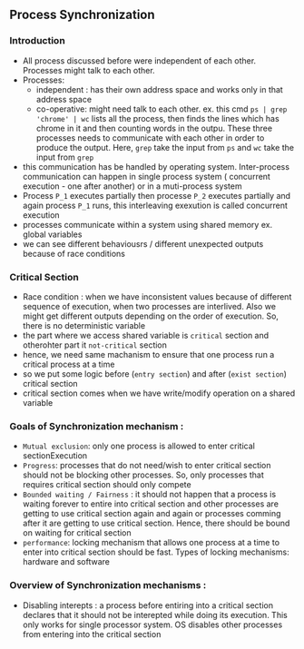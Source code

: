 ## Process Synchronization

### Introduction
- All process discussed before were independent of each other. Processes might talk to each other.
- Processes:
    - independent : has their own address space and works only in that address space
    - co-operative: might need talk to each other. ex. this cmd `ps | grep 'chrome' | wc` lists all 
    the process, then finds the lines which has chrome in it and then counting words in the outpu. These three 
    processes needs to communicate with each other in order to produce the output. Here, `grep` take the 
    input from `ps` and `wc` take the input from `grep`
- this communication has be handled by operating system. Inter-process communication can happen 
in single process system ( concurrent execution - one after another) or in a muti-process system
- Process `P_1` executes partially then processe `P_2` executes partially and again process `P_1` runs, this 
interleaving exexution is called concurrent execution
- processes communicate within a system using shared memory ex. global variables
- we can see different behaviousrs / different unexpected outputs because of race conditions

### Critical Section
- Race condition : when we have inconsistent values because of different sequence of 
execution, when two processes are interlived.
Also we might get different outputs depending on the order of execution. So, there is no 
deterministic variable
- the part where we access shared variable is `critical` section and 
otherohter part it `not-critical` section
- hence, we need same machanism to ensure that one process run a critical process 
at a time
- so we put some logic before (`entry section`) and after (`exist section`) critical section
- critical section comes when we have write/modify operation on a shared variable

### Goals of Synchronization mechanism :
- `Mutual exclusion`: only one process is allowed to enter critical sectionExecution
- `Progress`: processes that do not need/wish to enter critical section should not 
be blocking other processes. So, only processes that requires critical section should 
only compete
- `Bounded waiting / Fairness` : it should not happen that a process is waiting forever 
to entire into critical section and other processes are getting to use critical section 
again and again or processes comming after it are getting to use critical section.
Hence, there should be bound on waiting for critical section 
- `performance`: locking mechanism that allows one process at a time to enter into 
critical section should be fast. Types of locking mechanisms: hardware and software

### Overview of Synchronization mechanisms :
- Disabling interepts : a process before entiring into a critical section declares 
that it should not be interepted while doing its execution. This only works for single 
processor system. OS disables other processes from entering into the critical section
